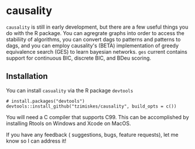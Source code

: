 # causality

`causality` is still in early development, but there are a few useful things you do with the R package.
You can agregrate graphs into order to access the stabiliity of algorithms, you
can convert dags to patterns and patterns to dags, and you can employ
causality's (BETA) implementation of greedy equivalence search (GES) to learn
bayesian networks. `ges` current contains support for continuous BIC, discrete BIC, and BDeu scoring.

## Installation

You can install `casuality` via the R package `devtools`

```
# install.packages("devtools")
devtools::install_github("tzimiskes/causality", build_opts = c())
```

You will need a C compiler that supports C99. This can be accomplished by installing Rtools on Windows and Xcode
on MacOS.


If you have any feedback ( suggestions, bugs, feature requests), let me know so I can address it!
